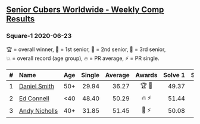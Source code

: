 <style>table {white-space: nowrap;}</style>

## [Senior Cubers Worldwide - Weekly Comp Results](/scw-comp/results/)
### Square-1 2020-06-23

<span style="white-space: nowrap;">🏆 = overall winner</span>, <span style="white-space: nowrap;">🥇 = 1st senior</span>, <span style="white-space: nowrap;">🥈 = 2nd senior</span>, <span style="white-space: nowrap;">🥉 = 3rd senior</span>, <span style="white-space: nowrap;">💥 = overall record (age group)</span>, <span style="white-space: nowrap;">🔥 = PR average</span>, <span style="white-space: nowrap;">⚡ = PR single</span>.

| # | Name | Age | Single | Average | Awards | Solve 1 | Solve 2 | Solve 3 | Solve 4 | Solve 5 | Video |
| :--: | :-- | :--: | --: | --: | :--: | --: | --: | --: | --: | --: | :-- |
| 1 | [Daniel Smith](../../persons/daniel_smith/sq1.md) | 50+ | 29.94 | 36.27 | 🏆 🥇 | 49.37 | 29.94 | 37.35 | 34.91 | 36.56 | [Link](https://www.facebook.com/events/1618516681636159?view=permalink&id=1624493677705126) |
| 2 | [Ed Connell](../../persons/ed_connell/sq1.md) | <40 | 48.40 | 50.29 | 🔥 ⚡ | 51.44 | 48.86 | 48.40 | 50.58 | 57.21 | [Link](https://www.facebook.com/events/1618516681636159?view=permalink&id=1621436411344186) |
| 3 | [Andy Nicholls](../../persons/andy_nicholls/sq1.md) | 40+ | 31.85 | 51.45 | 🥈 ⚡ | 50.08 | 31.85 | 50.34 | 53.94 | 1:31.86 | [Link](https://www.facebook.com/events/1618516681636159?view=permalink&id=1624283784392782) |

<!-- Global site tag (gtag.js) - Google Analytics -->
<script async src="https://www.googletagmanager.com/gtag/js?id=UA-86348435-3"></script>
<script>window.dataLayer = window.dataLayer || []; function gtag() {dataLayer.push(arguments);} gtag('js', new Date()); gtag('config', 'UA-86348435-3');</script>
